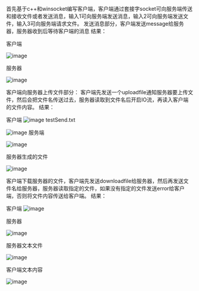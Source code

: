 首先基于c++和winsocket编写客户端，客户端通过套接字socket可向服务端传送和接收文件或者发送消息，输入1可向服务端发送消息，输入2可向服务端发送文件，输入3可向服务端请求文件。
发送消息部分，客户端发送message给服务器，服务器收到后等待客户端的消息
结果：

客户端

![image](https://crispblog.com.cn/upload/2022/06/image-f01834d3e67a4a78bc7f73938651edbf.png)

服务器

![image](https://crispblog.com.cn/upload/2022/06/image-03ede40d16634cd0b0d6e88c40b960db.png)


客户端向服务器上传文件部分：
客户端先发送一个uploadfile通知服务器要上传文件，然后会把文件名传送过去，服务器读取到文件名后开启IO流，再读入客户端的文件内容。
结果：

客户端
![image](https://crispblog.com.cn/upload/2022/06/image-b92fbafd4c2343c7b745864b2402dca0.png)
testSend.txt

![image](https://crispblog.com.cn/upload/2022/06/image-0aec8011ec514ffebe709f89280307d4.png)
服务端

![image](https://crispblog.com.cn/upload/2022/06/image-7305107c47e44daa971ca1c0532ce5b4.png)

服务器生成的文件

![image](https://crispblog.com.cn/upload/2022/06/image-fafde9da64494beca1313f03fe9bd18c.png)









客户端下载服务器的文件，客户端先发送downloadfile给服务器，然后再发送文件名给服务器，服务器读取指定的文件，如果没有指定的文件发送error给客户端，否则将文件内容传送给客户端。
结果：

客户端
![image](https://crispblog.com.cn/upload/2022/06/image-26948afa80fa481c9b8ab12aaebda0cb.png)


服务器

![image](https://crispblog.com.cn/upload/2022/06/image-6fe99e03a9944b92a0b0190ddbe3c2f7.png)





服务器文本文件

![image](https://crispblog.com.cn/upload/2022/06/image-10179fb35d7b42b48ac54189f884328d.png)

客户端文本内容

![image](https://crispblog.com.cn/upload/2022/06/image-10179fb35d7b42b48ac54189f884328d.png)





